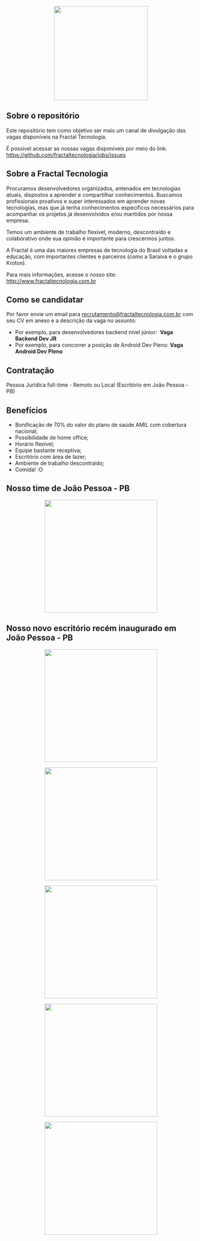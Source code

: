 <p align="center"><img src="http://fractaltecnologia.com.br/wp-content/uploads/2017/08/logo.png" height="250px"/></p>

## Sobre o repositório

Este repositório tem como objetivo ser mais um canal de divulgação das vagas disponíveis na Fractal Tecnologia. 

É possível acessar as nossas vagas disponíveis por meio do link:
https://github.com/fractaltecnologia/jobs/issues


## Sobre a Fractal Tecnologia
Procuramos desenvolvedores organizados, antenados em tecnologias atuais, dispostos a aprender e compartilhar conhecimentos. Buscamos profissionais proativos e super interessados em aprender novas tecnologias, mas que já tenha conhecimentos específicos necessários para acompanhar os projetos já desenvolvidos e/ou mantidos por nossa empresa.

Temos um ambiente de trabalho flexível, moderno, descontraído e colaborativo onde sua opinião é importante para crescermos juntos.

A Fractal é uma das maiores empresas de tecnologia do Brasil voltadas a educação, com importantes clientes e parceiros (como a Saraiva e o grupo Kroton). 

Para mais informações, acesse o nosso site:
http://www.fractaltecnologia.com.br

## Como se candidatar

Por favor envie um email para recrutamento@fractaltecnologia.com.br com seu CV em anexo e a descrição da vaga no assunto:
- Por exemplo, para desenvolvedores backend nível júnior:  **Vaga Backend Dev JR**
- Por exemplo, para concorrer a posição de Android Dev Pleno:  **Vaga Android Dev Pleno**

## Contratação

Pessoa Jurídica full-time - Remoto ou Local (Escritório em João Pessoa - PB)

## Benefícios

- Bonificação de 70% do valor do plano de saúde AMIL com cobertura nacional;
- Possibilidade de home office;
- Horário flexível;
- Equipe bastante receptiva;
- Escritório com área de lazer;
- Ambiente de trabalho descontraído;
- Comida! :O

## Nosso time de João Pessoa - PB

<p align="center"><img src="https://lh3.googleusercontent.com/_q19ChKsb9-VUWfrcjBBbnRKocNROeRTWUcgx6wDZDcJ4-dyTGxAg6KS9cCPYRVliHiWaHOfJz-8SQ9GcfVseLzAIunnVYGxg_DoIELJoJkWm21Sv1xeaJFEc6XvuHD-XP5QADrLh1g=w1311-h983-no" height="300px"/></p>

## Nosso novo escritório recém inaugurado em João Pessoa - PB

<p align="center"><img src="https://lh3.googleusercontent.com/d10RJZ9GTy2MnVAW0q0joXYQ1nb2NvKGyZo23EulcLG2TA9aDaHIcS3emAUv7Xg_C9pu6KKnLxK-6w-R-qKoQrxNZ87QmGDRhqy06GbaJc0ZNHbZak8QTF9glkWKZj3dBnQelrC5Ca0=w1311-h983-no" height="300px"/></p>

<p align="center"><img src="https://lh3.googleusercontent.com/REgodIx9o32FofeWZfmdrr6l69aE1vKpfOV1g4nl_hOHKSGnHRDvrQWGwyYoGyAyLfWm17TtRyZnXg=w1440-h803-rw" height="300px"/></p>

<p align="center"><img src="https://lh6.googleusercontent.com/vl3minJL3OLwexn23x9TnWpBnnrfP3QHNZ8ti0idnDJV4JSMgNUJulzOY3XoMLPaMcCJuXD__M9_WQ=w1440-h803-rw" height="300px"/></p>

<p align="center"><img src="https://lh3.googleusercontent.com/R4BkMaZF2m9rnl0D-ydQCug1hETPAaGVqPoNZ58eSR_pE18ISPpWkKqZTtIVkiRZetLCU1yRUh_8CA=w1440-h803-rw" height="300px"/></p>

<p align="center"><img src="https://lh3.googleusercontent.com/llutsq0zUyEUmEy1QJXJm1fKO_J9iKkvyqwP9NHwoOfZCvC71J72QQKZQ7QWEy-KHhzD-HMfqqgbvBKdtLG_qgFRjgnvW8cd7fXGzi34SItJJZAjz4iBaDjUKw0m7hUllebR7aJA-44=w1311-h983-no" height="300px"/></p>

